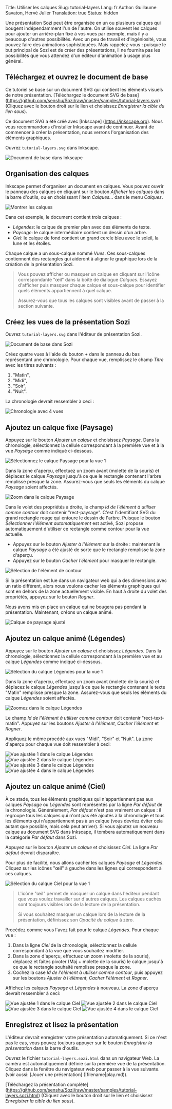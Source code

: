 Title: Utiliser les calques
Slug: tutorial-layers
Lang: fr
Author: Guillaume Savaton, Hervé Julier
Translation: true
Status: hidden


Une présentation Sozi peut être organisée en un ou plusieurs calques qui bougent indépendamment l'un de l'autre.
On utilise souvent les calques pour ajouter un arrière-plan fixe à vos vues par exemple,
mais il y a beaucoup d'autres possibilités.
Avec un peu de travail et d'ingéniosité, vous pouvez faire des animations sophistiquées.
Mais rappelez-vous : puisque le but principal de Sozi est de créer des présentations,
il ne fournira pas les possibilités que vous attendez d'un éditeur d'animation à usage plus général.

Téléchargez et ouvrez le document de base
-----------------------------------------

Ce tutoriel se base sur un document SVG qui contient les éléments visuels de notre présentation.
[Téléchargez le document SVG de base] (https://github.com/senshu/Sozi/raw/master/samples/tutorial-layers.svg)
(Cliquez avec le bouton droit sur le lien et choisissez *Enregistrer la cible du lien sous*).

Ce document SVG a été créé avec [Inkscape] (https://inkscape.org).
Nous vous recommandons d'installer Inkscape avant de continuer.
Avant de commencer à créer la présentation, nous verrons l'organisation
des éléments graphiques.

Ouvrez `tutorial-layers.svg` dans Inkscape.

![Document de base dans Inkscape](|filename|/images/tutorial-layers/sozi-layers-tutorial-screenshot-01.fr.png)

Organisation des calques
------------------------

Inkscape permet d'organiser un document en calques.
Vous pouvez ouvrir le panneau des calques en cliquant sur le bouton *Afficher les calques* dans la barre d'outils,
ou en choisissant l'item *Calques&hellip;* dans le menu *Calques*.

![Montrer les calques](|filename|/images/tutorial-layers/sozi-layers-tutorial-screenshot-02.fr.png)

Dans cet exemple, le document contient trois calques :

* *Légendes*: le calque de premier plan avec des éléments de texte.
* *Paysage*: le calque intermédiaire contient un dessin d'un arbre.
* *Ciel*: le calque de fond contient un grand cercle bleu avec le soleil, la lune et les étoiles.

Chaque calque a un sous-calque nommé *Vues*. Ces sous-calques contiennent des rectangles
qui aideront à aligner le graphique lors de la création de la présentation Sozi.

> Vous pouvez afficher ou masquer un calque en cliquant sur l'icône correspondante "œil" dans la boîte de dialogue *Calques*.
> Essayez d'afficher puis masquer chaque calque et sous-calque pour identifier quels éléments appartiennent à quel calque.
>
> Assurez-vous que tous les calques sont visibles avant de passer à la section suivante.

Créez les vues de la présentation Sozi
--------------------------------------

Ouvrez `tutorial-layers.svg` dans l'éditeur de présentation Sozi.

![Document de base dans Sozi](|filename|/images/tutorial-layers/sozi-layers-tutorial-screenshot-03.fr.png)

Créez quatre vues à l'aide du bouton *+* dans le panneau du bas représentant une chronologie.
Pour chaque vue, remplissez le champ *Titre* avec les titres suivants :

1. "Matin",
2. "Midi",
3. "Soir",
4. "Nuit".

La chronologie devrait ressembler à ceci :

![Chronologie avec 4 vues](|filename|/images/tutorial-layers/sozi-layers-tutorial-screenshot-04.fr.png)

Ajoutez un calque fixe (Paysage)
--------------------------------

Appuyez sur le bouton *Ajouter un calque* et choisissez *Paysage*.
Dans la chronologie, sélectionnez la cellule correspondant à la première vue et à la
vue *Paysage* comme indiqué ci-dessous.

![Sélectionnez le calque Paysage pour la vue 1](|filename|/images/tutorial-layers/sozi-layers-tutorial-screenshot-05.fr.png)

Dans la zone d'aperçu, effectuez un zoom avant (molette de la souris) et déplacez le calque *Paysage*
jusqu'à ce que le rectangle contenant l'arbre remplisse presque la zone.
Assurez-vous que seuls les éléments du calque *Paysage* soient affectés.

![Zoom dans le calque Paysage](|filename|/images/tutorial-layers/sozi-layers-tutorial-screenshot-06.fr.png)

Dans le volet des propriétés à droite, le champ *Id de l'élément à utiliser comme contour* doit contenir
"rect-paysage".
C'est l'identifiant SVG du grand rectangle rouge qui entoure le dessin de
l'arbre.
Puisque le bouton *Sélectionner l'élément automatiquement* est activé, Sozi propose automatiquement d'utiliser ce
rectangle comme contour pour la vue actuelle.

* Appuyez sur le bouton *Ajuster à l'élément* sur la droite : maintenant le calque *Paysage* a été
  ajusté de sorte que le rectangle remplisse la zone d'aperçu.
* Appuyez sur le bouton *Cacher l'élément* pour masquer le rectangle.

![Sélection de l'élément de contour](|filename|/images/tutorial-layers/sozi-layers-tutorial-screenshot-07.fr.png)

Si la présentation est lue dans un navigateur web qui a des dimensions avec un
ratio différent, alors nous voulons cacher les éléments graphiques qui sont en dehors de la zone actuellement visible.
En haut à droite du volet des propriétés, appuyez sur le bouton *Rogner*.

Nous avons mis en place un calque qui ne bougera pas pendant la présentation.
Maintenant, créons un calque animé.

![Calque de paysage ajusté](|filename|/images/tutorial-layers/sozi-layers-tutorial-screenshot-08.fr.png)

Ajoutez un calque animé (Légendes)
----------------------------------

Appuyez sur le bouton *Ajouter un calque* et choisissez *Légendes*.
Dans la chronologie, sélectionnez la cellule correspondant à la première vue et au calque
*Légendes* comme indiqué ci-dessous.

![Sélection du calque Légendes pour la vue 1](|filename|/images/tutorial-layers/sozi-layers-tutorial-screenshot-09.fr.png)

Dans la zone d'aperçu, effectuez un zoom avant (molette de la souris) et déplacez le calque *Légendes*
jusqu'à ce que le rectangle contenant le texte "Matin" remplisse presque la zone.
Assurez-vous que seuls les éléments du calque *Légendes* soient affectés.

![Zoomez dans le calque Légendes](|filename|/images/tutorial-layers/sozi-layers-tutorial-screenshot-10.fr.png)

Le champ *Id de l'élément à utiliser comme contour* doit contenir "rect-text-matin".
Appuyez sur les boutons *Ajuster à l'élément*, *Cacher l'élément* et *Rogner*.

Appliquez le même procédé aux vues "Midi", "Soir" et "Nuit".
La zone d'aperçu pour chaque vue doit ressembler à ceci:

![Vue ajustée 1 dans le calque Légendes](|filename|/images/tutorial-layers/sozi-layers-tutorial-screenshot-11.fr.png)
![Vue ajustée 2 dans le calque Légendes](|filename|/images/tutorial-layers/sozi-layers-tutorial-screenshot-12.fr.png)
![Vue ajustée 3 dans le calque Légendes](|filename|/images/tutorial-layers/sozi-layers-tutorial-screenshot-13.fr.png)
![Vue ajustée 4 dans le calque Légendes](|filename|/images/tutorial-layers/sozi-layers-tutorial-screenshot-14.fr.png)

Ajoutez un calque animé (Ciel)
------------------------------

À ce stade, tous les éléments graphiques qui n'appartiennent pas aux calques *Paysage* ou *Légendes*
sont représentés par la ligne *Par défaut* de la chronologie.
Généralement, *Par défaut* n'est pas vraiment un calque : il regroupe tous les calques qui n'ont pas été ajoutés à la chronologie
et tous les éléments qui n'appartiennent pas à un calque (vous devriez éviter cela autant que possible, mais cela peut arriver).
Si vous ajoutez un nouveau calque au document SVG dans Inkscape, il tombera automatiquement dans
la catégorie *Par défaut* dans Sozi.

Appuyez sur le bouton *Ajouter un calque* et choisissez *Ciel*.
La ligne *Par défaut* devrait disparaître.

Pour plus de facilité, nous allons cacher les calques *Paysage* et *Légendes*.
Cliquez sur les icônes "œil" à gauche dans les lignes qui correspondent à ces calques.

![Sélection du calque Ciel pour la vue 1](|filename|/images/tutorial-layers/sozi-layers-tutorial-screenshot-15.fr.png)

> L'icône "œil" permet de masquer un calque dans l'éditeur pendant que vous voulez travailler sur d'autres calques.
> Les calques cachés sont toujours visibles lors de la lecture de la présentation.
>
> Si vous souhaitez masquer un calque lors de la lecture de la présentation, définissez son *Opacité du calque*
> à zéro.

Procédez comme vous l'avez fait pour le calque *Légendes*.
Pour chaque vue :

1. Dans la ligne *Ciel* de la chronologie, sélectionnez la cellule correspondant à la vue que vous souhaitez modifier.
2. Dans la zone d'aperçu, effectuez un zoom (molette de la souris), déplacez et faites pivoter (Maj + molette de la souris) le calque jusqu'à ce que le rectangle souhaité remplisse presque la zone.
3. Cochez la case *Id de l'élément à utiliser comme contour*, puis appuyez sur les boutons *Ajuster à l'élément*, *Cacher l'élément* et *Rogner*.

Affichez les calques *Paysage* et *Légendes* à nouveau.
La zone d'aperçu devrait ressembler à ceci:

![Vue ajustée 1 dans le calque Ciel](|filename|/images/tutorial-layers/sozi-layers-tutorial-screenshot-16.fr.png)
![Vue ajustée 2 dans le calque Ciel](|filename|/images/tutorial-layers/sozi-layers-tutorial-screenshot-17.fr.png)
![Vue ajustée 3 dans le calque Ciel](|filename|/images/tutorial-layers/sozi-layers-tutorial-screenshot-18.fr.png)
![Vue ajustée 4 dans le calque Ciel](|filename|/images/tutorial-layers/sozi-layers-tutorial-screenshot-19.fr.png)

Enregistrez et lisez la présentation
------------------------------------

L'éditeur devrait enregistrer votre présentation automatiquement.
Si ce n'est pas le cas, vous pouvez toujours appuyer sur le bouton *Enregistrer la présentation* dans la barre d'outils.

Ouvrez le fichier `tutorial-layers.sozi.html` dans un navigateur Web.
La caméra est automatiquement définie sur la première vue de la présentation.
Cliquez dans la fenêtre du navigateur web pour passer à la vue suivante.
(voir aussi: [Jouer une présentation] (|filename|play.md)).

[Téléchargez la présentation complète] (https://github.com/senshu/Sozi/raw/master/samples/tutorial-layers.sozi.html)
(Cliquez avec le bouton droit sur le lien et choisissez *Enregistrer la cible du lien sous*).

